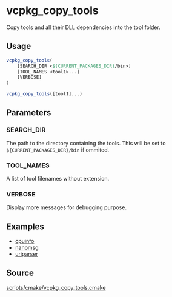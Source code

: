 # vcpkg_copy_tools

Copy tools and all their DLL dependencies into the tool folder.

## Usage
```cmake
vcpkg_copy_tools(
    [SEARCH_DIR <${CURRENT_PACKAGES_DIR}/bin>]
    [TOOL_NAMES <tool1>...]
    [VERBOSE]
)
```

```cmake
vcpkg_copy_tools([tool1]...)
```
## Parameters
### SEARCH_DIR
The path to the directory containing the tools. This will be set to `${CURRENT_PACKAGES_DIR}/bin` if ommited.

### TOOL_NAMES
A list of tool filenames without extension.

### VERBOSE
Display more messages for debugging purpose.

## Examples

* [cpuinfo](https://github.com/microsoft/vcpkg/blob/master/ports/cpuinfo/portfile.cmake)
* [nanomsg](https://github.com/microsoft/vcpkg/blob/master/ports/nanomsg/portfile.cmake)
* [uriparser](https://github.com/microsoft/vcpkg/blob/master/ports/uriparser/portfile.cmake)

## Source
[scripts/cmake/vcpkg_copy_tools.cmake](https://github.com/Microsoft/vcpkg/blob/master/scripts/cmake/vcpkg_copy_tools.cmake)
